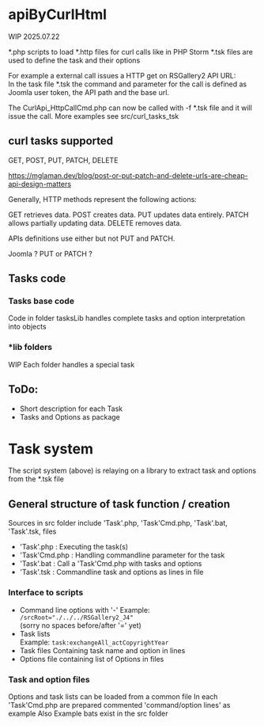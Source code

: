 # apiByCurlHtml

WIP 2025.07.22

*.php scripts to load *.http files for curl calls like in PHP Storm
*.tsk files are used to define the task and their options

For example a external call issues a HTTP get on RSGallery2 API URL:  
In the task file *.tsk the command and parameter for the call is defined as Joomla user token, the API path and the base url.

The CurlApi_HttpCallCmd.php can now be called with -f *.tsk file and it will issue the call.
More examples see src/curl_tasks_tsk

##  curl tasks supported

GET, POST, PUT, PATCH, DELETE

https://mglaman.dev/blog/post-or-put-patch-and-delete-urls-are-cheap-api-design-matters

Generally, HTTP methods represent the following actions:

GET retrieves data.
POST creates data.
PUT updates data entirely.
PATCH allows partially updating data.
DELETE removes data.

APIs definitions use either but not PUT and PATCH.

Joomla ? PUT or PATCH ?

## Tasks code

### Tasks base code

Code in folder tasksLib handles complete tasks and option interpretation into objects

### *lib folders
WIP
Each folder handles a special task


## ToDo:
* Short description for each Task
* Tasks and Options as package

# Task system

The script system (above) is relaying on a library to extract task and options from the *.tsk file

## General structure of task function / creation

Sources in src folder include 'Task'.php, 'Task'Cmd.php, 'Task'.bat, 'Task'.tsk, files  

* 'Task'.php    : Executing the task(s)
* 'Task'Cmd.php : Handling commandline parameter for the task
* 'Task'.bat    : Call a 'Task'Cmd.php  with tasks and options 
* 'Task'.tsk    : Commandline task and options as lines in file

### Interface to scripts

- Command line options with '-'
  Example: ``` /srcRoot="./../../RSGallery2_J4"```    
  (sorry no spaces before/after '=' yet) 
- Task lists  
  Example: ```task:exchangeAll_actCopyrightYear```
- Task files 
  Containing task name and option in lines
- Options file
  containing list of Options in files
  
### Task and option files

Options and task lists can be loaded from a common file
In each 'Task'Cmd.php are prepared commented 'command/option lines' as example 
Also Example bats exist in the src folder
